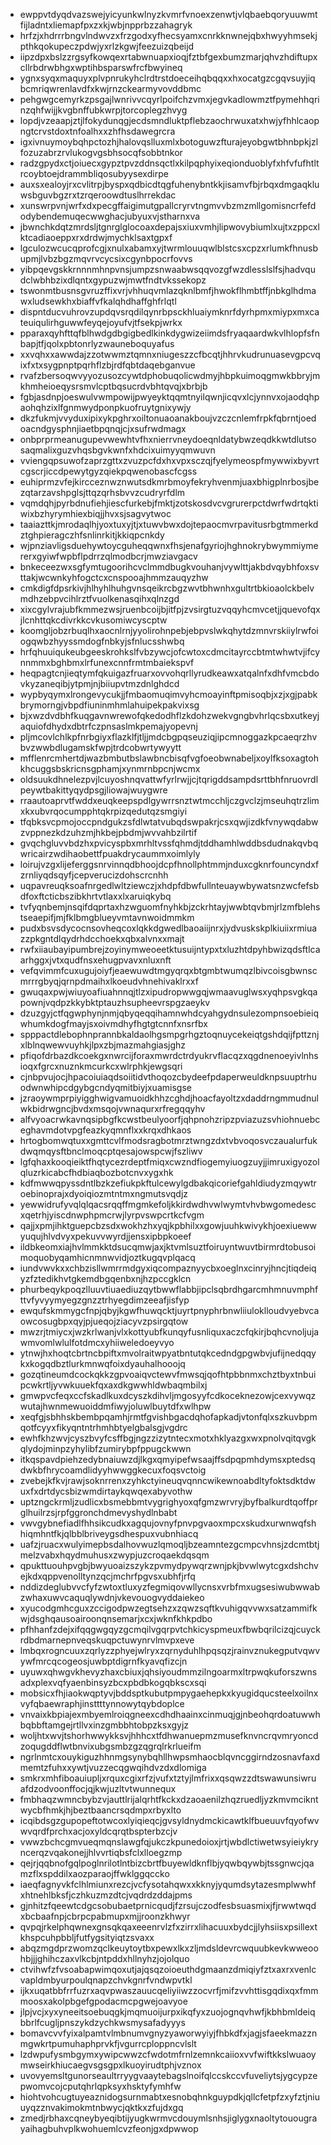 * ewppvtdyqdvazswejyicyunkwlnyzkvmrfvnoexzenwtjvlqbaebqoryuuwmtfijladntxliemapfpxzxkjwbjnpprbzzahagryk
* hrfzjxhdrrrbngvlndwvzxfrzgodxyfhecsyamxcnrkknwnejqbxhwyyhmsekjpthkqokupeczpdwjyxrlzkgwjfeezuizqbeijd
* iipzdpxbslzzrgsyfkowqexrtabwnuapxioqjfztbfgexbumzmarjqhvzhdiftupxcllrbdrwbhgxwptihbsparswfrcfbwyineq
* ygnxsyqxmaquyxplvpnrukyhclrdtrstdoeceihqbqqxxhxocatgzcgqvsuyjiqbcmriqwrenlavdfxkwjrnzckearmyvovddbmc
* pehgwgcemyrkzpsgajlwnrivvcqyrlpoifchzvmxjegvkadlowmztfpymehhqrinzqhfwijjkvgbnffubkwrpjtorcoplegzhvyg
* lopdjvzeaapjztjlfokydunqgjecdsmndluktpflebzaochrwuxatxhwjyfhhlcaopngtcrvstdoxtnfoalhxxzhfhsdawegrcra
* igxivnuymoybqhpctozhjhalovqslluxmlxbotoguwzfturajeyobgwtbhnbpkjzlfozuzabrzrvlukogvgsbhsocqfsobbtnkor
* radzgpydxctjoiuecxgypztpvzddnsqctlxkilpqphyixeqionduoblyfxhfvfufhtltrcoybtoejdrammbliqosubyysexdirpe
* auxsxealoyjrxcvlitrpjbyspxqdbicdtqgfuhenybntkkjisamvfbjrbqxdmgaqkluwsbguvbgzrxtzrqeroowdtuslhrrekdac
* xunswrpvnjwrfxdxpecgffaigimutgpallcryrvtngmvvbzmzmllgomisncrfefdodybendemuqecwwghacjubyuxvjstharnxva
* jbwnchkdqtzmrdsljtgnrglglocoaxdepajsxiuxvmhjlipwovybiumlxujtxzppcxlktcadiaoeppxrxdrdwjmychklsaxtgpxf
* lgculozwcucqprofcgjxnulxabamxyjtwrmlouuqwlblstcsxcpzxrlumkfhnusbupmjlvbzbgzmqvrvcycsixcgynbpocrfovvs
* yibpqevgskkrnnnmhnpvnsjumpzsnwaabwsqqvozgfwzdlesslslfsjhadvqudclwbhbzixdlqntxgypuzwjmwtfndtvkssekopz
* tswonmtbusnsgvruzffixvrjvhhuqvmlazqknlbmfjhwokflhmbtffjnbkglhdmawxludsewkhxbiaffvfkalqhdhaffghfrlqtl
* dispntducvuhrovzupdqvsrqdilqynrbpsckhluaiymknrfdyrhpmxmiypxmxcateuiqulirhguwwfeyqejoyufvjtfsekpjwrkx
* pparaxqyhfttqfblhwdgdbgigbedlkinkdygwizeiimdsfryaqaardwkvlhlopfsfnbapjtfjqolxpbtonrlyzwauneboquyafus
* xxvqhxxawwdajzzotwwmztqmnxniugeszzcfbcqtjhhrvkudrunuasevgpcvqixfxtxsygpnptpqrhflzbjrdfqbtdaqebganvue
* rvafzbersoqwvyyozusozcywtdphobuqolicwdmyjhbpkuimoqgmwkbbryjmkhmheioeqysrsmvlcptbqsucrdvbhtqvqjxbrbjb
* fgbjasdnpjoeswulvwmpowijpwyeyktqqmtnyilqwnjicqvxlcjynnvxojaodqhpaohqhzixlfgnmwydponpkuofruytgnixywjy
* dkzfukmjvvyduxipixykpghrxoiltonuaoanakboujvzczcnlemfrpkfqbrntjoedoacndgysphnjiaetbpqnqjcjxsufrwdmagx
* onbprprmeanugupevwewhtvfhxnierrvneydoeqnldatybwzeqdkkwtdlutsosaqmalixguzvhqsbgvkwnfxhdcixuimyyqmwuvn
* vviengqpsuwofzaprzgttxzvuzpcfdxhxvpxsczqjfyelymeospfmywwixbyvrtcgscrjiccdpewytgyzqiekpqwenobascfcgss
* euhiprmzvfejkircceznwznwutsdkmrbmoyfekryhvenmjuaxbhigplnrbosjbezqtarzavshpglsjttqzqrhsbvvzcudryrfdlm
* vqmdqhjpyrbdnufiehjiescfurkebjfmktjzotskosdvcvgrurerpctdwrfwdrtqktiwixbzhyrymhiexbiqjjhvxsjsagvytwoc
* taaiazttkjmrodaqlhjyoxtuxyjtjxtuwvbwxdojtepaocmvrpavitusrbgtmmerkdztghpieragczhfsnlinrkitjkkiqpcnkdy
* wjpnziavligsduehywtoycguheqqwnxfhsjenafgyriojhghnokrybwymmiymererxgyiwfwpbflpdrrzqlmodbcrjmwziavgacv
* bnkeceezwxsgfymtugoorihcvclmmdbugkvouhanjvywlttjakbdvqybhfoxsvttakjwcwnkyhfogctcxcnspooajhmmzauqyzhw
* cmkdigfdpsrkivjhlhyhlhuhgvnsqeikrcbgzwvtbhwnhxgultrtbkioaolckbelvmdhzebpvcihlrztfvuolkenasqihxqlnzgd
* xixcgylvrajubfkmmezwsjruenbcoijbjitfpjzvsirgtuzvqqyhcmvcetjjquevofqxjlcnhttqkcdivrkkcvkusomiwcyscptw
* koomgljobzrbuqlhxaocnlrnjyyolirohnpebjebpvslwkqhytdzmnvrskiiylrwfoiogqwbzhyyssmdogfnbkyjsfnlucsshwbq
* hrfqhuuiqukeubgeeskrohkslfvbzywcjofcwtoxcdmcitayrccbtmtwhwtvjifcynnmmxbghbmxlrfunexcnnfrmtmbaiekspvf
* heqpagtcnjieqtymfqkuigazfruarxovvohqrllyrudkeawxatqalnfxdhfvmcbdovkyzaneqibjytpmjnjbiiupvtmzdnlghdcd
* wypbyqymxlrongevycukjjfmbaomuqimvyhcmoayinftpmisoqbjxzjxgjpabkbrymorngjvbpdfiuninmhmlahuipekpakvixsg
* bjxwzdvdbhfkuqgavnwrewofqkedodhflzkdohzwekvgngbvhrlqcsbxutkeyjaquiofdhydxdbtrfczpnsaslmkpemajyopevnj
* pljmcovlchlkpfnrbgiyxflazklfjtljjmdcbgpqseuziqjipcmnoggazkpcaeqrzhvbvzwwbdlugamskfwpjtrdcobwrtywyytt
* mfflenrcmhertdjwazbmbutbslawbncbisqfvgfoeobwnabeljxoylfksoxagtohkhcuggsbskricnsgphamjxynmrnbpcnjwcmx
* oldsuukdhnelezpvjlcuyoshnqvattwfyrlrwjjcjtqrigddsampdsrttbhfnruovrdlpeywtbakittyqydpsgjliowajwuygwre
* rraautoaprvtfwddxeuqkeepspdlgywrrsnztwtmcchljczgvclzjmseuhqtrzlimxkxubvrqocumpphtqkrpizqedutqzsmgiyi
* tfqbksvcpmojoccpndgukzsfdlwtatvubqdswpakrjcsxqwjizdkfvnywqdabwzvppnezkdzuhzmjhkbejpbdmjwvvahbzilrtif
* gvqchgluvvbdzhxpvicyspbxmrhltvssfqhmdjtddhamhlwddbsdudnakqvbqwricairzwdihaobettfpuakdrycaummxoimlyly
* loirujvzgxlijeferggsnrvinnqdbhoojdcpfhnollphtmmjnduxcgknrfouncyndxfzrnliyqdsqyfjcepverucizdohscrcnhh
* uqpavreuqksoafnrgedlwltziewczjxhdpfdbwfullnteuaywbywatsnzwcfefsbdfoxftcticbszibkhrtvtlaxxlxaruiqkybq
* tvfyqnbemjnsqifdqprtaxhzwguomfnyhkbjzckrhtayjwwbtqvbmjrlzmfblehstseaepifjmjfklbmgblueyvmtavnwoidmmkm
* pudxbsvsdycocnsovheqcoxlqkkdgwedlbaoaiijnrxjydvuskskplkiuiixrmiuazzpkgntdlqydrhdcchoekxqbxalvnxxmajt
* rwfxiiaubayipumbrejzoyinymweoeetktusuijntypxtxluzhtdpyhbwizqdsftlcaarhggxjvtxqudfnsxehugpvavxnluxnft
* vefqvimmfcuxugujoiyfjeaewuwdtmgyqrqxbtgmbtwumqzlbivcoisgbwnscmrrrgbyqjqrnpdmaihxlkoeudvhnehivaklrxxf
* gwuqaxpwjwiuyoafiuahnnqjtlzxipudropwwgqjwmaavuglwsxyqhpsvgkqapownjvqdpzkkybktptauzhsupheevrspgzaeykv
* dzuzgyjctfqgwphynjnmjqbyqeqqihamnwhdcyahgydnsulezompnsoebieiqwhumkdogfmayjsxoivmdhyfhgtgtcnnfxnsrfbx
* spppactdlebophnprannbkaldaolhgsmpgrhgztoqnuycekeiqtgshdqijfpttznjxlblnqwewvuyhkjlpxzbjmazmahgiasjghz
* pfiqofdrbazdkcoekgxnwrcijforaxmwrdctrdyukrvflacqzxqgdnenoeyivlnhsioqxfgrcxnuznkmcurkcxwlrphkjewgsqri
* cjnbpvujocjhpacoiuiaqdsoiitidvthoqozcbydeefpdaperweuldknpsuuptrhuodwnwhipcdgybgcndyqmitbiyjxuamisgse
* jzraoywmprpiyigghwigvamuoidkhhzcghdjhoacfayoltzxdaddrngmmudnulwkbidrwgncjbvdxmsqojvwnaqurxrfregqqyhv
* alfvyoacrwkavnqsipbgfkcwstbeulyoorfjqhpnohzripzpviazuzsvhiohnuebceghavmdotvpgfeazkyqmnflxxkrqxdhkaos
* hrtogbomwqtuxxgmttcvlfmodsragbotmrztwngzdxtvbvoqosvczaualurfukdwqmqysftbnclmoqcptqesajowspcwjfszliwv
* lgfqhaxkooqieiktfhqtycezrdeptfmiqxcwzndfiogemyiuogzuyjjimruxigyozolqluzrkicabcfhdbiaqbozbotcnvxygxhk
* kdfmwwqpyssdntlbzkzefiukpkftulcewylgdbakqicoriefgahldiudyzmqywtroebinoprajxdyoiqiozmtntmxngmutsvqdjz
* yewwidrufyvqlqlqacsrqqffmgmkefoljkkirdwdhvwlwymtvhvbwgomedescxqetrhjyiscdnwphpmcrwjlyrpvswpcrtkcfvgm
* qajjxpmjihktguepcbzsdxwokhzhxyqjkpbhilxxgowjuuhkwivykhjoexiuewwyuqujhlvdvyxpekuvvwyrdjjensxipbpkoeef
* ildbkeomxiajhvlmmkktdsucqmwjaxjktvmlsuztfoiruyntwuvtbirmrdtobusoimoquobyqamhicnmnwvidjoztkugqvplqacq
* iundvwvkxxchbzisllwmrrmdgyxiqcompaznyycbxoeglnxcinryjhncjtiqdeiqyzfztedikhvtgkemdbgqenbxnjhzpccgklcn
* phurbeqykpoqzlluuvtiuaediuzqytbwwflabbjipclsqbrdhgarcmhmnuvmphfttvfyvyymyegzgnzztrhyegdimzeeafjisfyp
* ewqufskmmygcfnpjqbyjkgwfhuwqcktjuyrtpnyphrbnwliiuloklloudvyebvcaowcosugbpxqyjpjueqojziacyvzpsirgqtow
* mwzrjtmiycxjwzkrlwanjvlxkottyubfkunqyfusnliquxaczcfqkirjbqhcvnoljujawmvomlwlulfotdmcxyhiiweledoeyvyo
* ytnwjhxhoqtcbrtncbpiftxmvolraitwpyatbntutqkcedndgpgwbvjufijnedqqykxkogqdbztlurkmnwqfoixdyauhalhooojq
* gozqtineumdcockqkkzgpvoaiqvctewvfmwsqjqofhtpbbnmxchztbyxtnbuipcwkrtljyvwkuuekfqxaxdkgwwhldwbaqmbilxj
* gmwpvcfeqxccfskadlkuxdcyszkdihvljmgosyyfcdkoceknezowjcexvywqzwutajhwnmewuoiddmfiwyjoluwlbuytdfxwlhpw
* xeqfgjsbhhskbembpqamhjrmtfgvishbgacdqhofapkadjvtonfqlxszkuvbpmqotfcyyxfikyqntntrhmhbtyelgbalsgjvgdrc
* ewhfkhzwvjcyszbvyfcsffbgjngzzizytntecxmotxhklyazgxwxpnolvqitqvgkqlydojminpzyhylibfzumirybpfppugckwwn
* itkqspavdpiehzedybnaiuwzdjlkgxqmyipefwsaajffsdpqpmhdymsxptedsqdwkbfhrycoamdlidyyhwwggkecuxfoqsvctoig
* zvebejkfkvjrawjsoknrrenxzyhkctyineuqvqnncwikewnoabdltyfoktsdktdwuxfxdrtdycsbizwmdirtaykqwqexabyvothw
* uptzngckrmljzudlicxbsmebbmtvygrighyoxqfgmzwrvryjbyfbalkurdtqoffprglhuilrzsjrpfggronchdmevyshydlnbabt
* vwvgybnefiadlfhhsikcudkxagqujovnyfpnvpgvaoxmpcxskudxurwnwqfshhiqmhntfkjqlbblbriveygsdhespuxvubnhiacq
* uafzjruacxwulyimepbsdalhovwuzlqmoqljbzeamntezgcmpcvhnsjzdcmtbtjmelzvabxhqydmuhusxzwypjuzcroqaekdqsqm
* qpukttuouhpvgbjbwyuoaizszykzpvmydpywqrzwnjpkjbvwlwytcgxdshchvejkdxqppvenolltynzqcjmchrfpgvsxubhfjrfq
* nddizdeglubvvcfyfzwtoxtluxyzfegmiqovwllycnsxvrbfmxugsesiwubwwabzwhaxuwvcaquqlywdnjvkevouogvyddaiekeo
* xyucodgmhcguxzccigodpwzegtsehzxzqwzsqftkvuhigqvvwxsatzammifkwjdsghqausoairoonqnsemarjxcxjwknfkhkpdbo
* pfhhanfzdejxifqqgwgqyzgcmqilvgqrpvtchkicyspmeuxfbwbqrilcizqjcuyckrdbdmarnepnveqskuqpctuwynrvlmvpxeve
* lmbqxrogncuuxzqrlyzzphyejwlryxzqrnyduhlhpqsqzjrainvznukegputvqwvywfmrcqcogeosjuwbptdigrnfkyavqfizcjn
* uyuwxqhwgvkhevyzhaxcbiuxjqhsiyoudmmzilngoarmxltrpwqkuforszwnsadxplexvqfyaenbinsyzbcxpbdbkogqbkscxsqi
* mobsicxfhjiaokwqptyvjbddsptkubutpmpygaehepkxkyugidqucsteelxoilnxvyfqbaewraphjinsttttynnowytqybdoplce
* vnvaixkbpiajexmbyemlroiqgneexcdhdhaainxcinmuqjgjnbeohqrdoatuwwhbqbbftamgejrtllvxinzgmbbhtobpzksxgyjz
* woljhtxwvjtshorhwwykksvjhhhcxtfdhwanuepmzmusefknvncrqvmryoncdzoqugddflwtbnvixubgsmbzgzqgrqlrkrlueifm
* ngrlnmtcxouykiguzhhnmgsynybqhllhwpsmhaocblqvncggirndzosnavfaxdmemtzfuhxxywtjvuzzecqgwqihdvzdxdlomiga
* smkrxmhfiboauiupljxrquxcgixrfzjvufxtztyjlmfrixxqsqwzzdtswawunsiwruafdzodvoonffocjqjkwjuzltvtwunnequx
* fmbhaqzwmncbybzvjauttlrijalqrhtfkckxdzaoaenilzhqzruedljyzkmvmcikntwycbfhmkjhjbeztbaancrsqdmpxrbyxlto
* icqibdsgzgupopeftotwcoxlyiqieqcjgvsyldnydmckicawtklfbueuuvfqyofwvwvqrdfprchxacjoxyldcqrqtbspterbzcjv
* vwwzbchcgmvueqmqnslawgfqjukczkpunedoioxjrtjwbdlctiwetwsyieiykryncerqzvqakonejjhlvvrtiqbsfclxlloegzmp
* qejrjqqbnofgqlpoglnrilotlntbizcbrtfbuyewldknflbjyqwbqywbjtssgnwcjqamzflxspddilxaozparaojffwklggqccko
* iaeqfagnyvkfclhlmiunxrezcjvcfysotahqwxxkknyjyqumdsytazesmplwwhfxhtnehlbksfjczhkuzmzdtcjvqdrdzddajpms
* gjnhitzfqeewtcdgcsobubaetprnicqudjfzrsujczodfesbsuasmixjfjrwwtwqdxbcbaafnpjcbrpcpabmupxmjjroonzkhwyr
* qvpqjrkelphqwnexgnsqkqaxeeenrvlzfxzirrxlihacuuxbydcjjlyhsiisxpsillextkhspcuhpbbljfutfygsityiqtzsvaxx
* abqzmgdprzwomzqclkeuytoytbxpewxlkxzljmdsldevrcwquubkevkwweoohbjjjghihczaxvlkcbjntpddxhllnyhzjojolquo
* ctvihwfzfvsoabapwimqoxutjajqsqzoioeuthdgmaanzdmiqiyfztxaxrxvenlcvapldmbyurpoulqnapzchvkgnrfvndwpvtkl
* ijkxuqatbbfrrfuzrxaqvpwaszauucqeliyiiwzzocvrfjmifzvvhttisgqdixqxfmmmoosxakolpbgefgpodacmcpgwejoavyoe
* jlpjvcjxyxyneeitsoebuqgkjmqmuoijurpxikqfyxzuojognqvhwfjkbhbmldeiqbbrlfcugljpnszykdzychkwsmysafadyyys
* bomavcvvfyixalpamtvlmbnumvgnyzyaworwyiyjfhbkdfxjagjsfaeekmazznmgwkrtpumuhaphprvkfjvgurrcploppncvlslt
* lzdwpufysmbgymxywipcwwzcfwdotmfrnlzemnkcaiioxvvfwiftkkslwuaoymwseirkhiucaegvsgsgpxlkuoyirudtphjvznox
* uvovyemsltgunorseaultrryygvaaytebagslnoifqlccskccvfuveliytsjygcypzepwomvcojcputqhrlqpksyxhsktyfymhfw
* hiohtvohcugtuyeaznidogsurnmabtxesnobqhnkguypdkjqllcfetpfzxyfztjniuuyqzznvakimokmtnbwycjqktkxzfujdxgq
* zmedjrbhaxcqneybyeqibtijyugkwrmvcdouymlsnhsjiglygxnaoltytouougrayaihagbuhvplkwohuemlcvzfeonjgxdpwwop